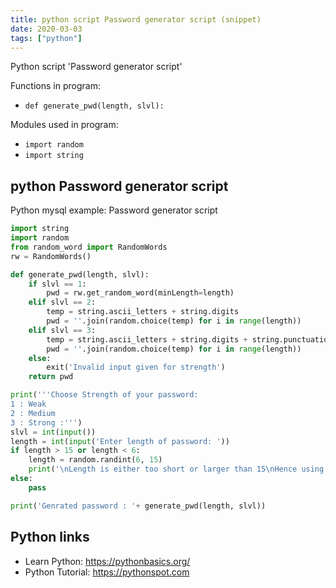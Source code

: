 ```yaml
---
title: python script Password generator script (snippet)
date: 2020-03-03
tags: ["python"]
---
```

Python script 'Password generator script'

Functions in program: 
* `def generate_pwd(length, slvl):`

Modules used in program: 
* `import random`
* `import string`

## python Password generator script

Python mysql example: Password generator script

```python
import string
import random
from random_word import RandomWords
rw = RandomWords()

def generate_pwd(length, slvl):
    if slvl == 1:
        pwd = rw.get_random_word(minLength=length)
    elif slvl == 2:
        temp = string.ascii_letters + string.digits
        pwd = ''.join(random.choice(temp) for i in range(length))
    elif slvl == 3:
        temp = string.ascii_letters + string.digits + string.punctuation
        pwd = ''.join(random.choice(temp) for i in range(length))
    else:
        exit('Invalid input given for strength')
    return pwd

print('''Choose Strength of your password:
1 : Weak
2 : Medium
3 : Strong :''')
slvl = int(input())
length = int(input('Enter length of password: '))
if length > 15 or length < 6:
    length = random.randint(6, 15)
    print('\nLength is either too short or larger than 15\nHence using random value: ',length)
else:
    pass

print('Genrated password : '+ generate_pwd(length, slvl))


```

## Python links

- Learn Python: https://pythonbasics.org/
- Python Tutorial: https://pythonspot.com
